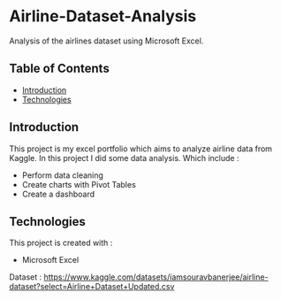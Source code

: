# Airline-Dataset-Analysis
Analysis of the airlines dataset using Microsoft Excel.

## Table of Contents
* [Introduction](#introduction)
* [Technologies](#technologies)

## Introduction
This project is my excel portfolio which aims to analyze airline data from Kaggle. In this project I did some data analysis. Which include :
* Perform data cleaning
* Create charts with Pivot Tables
* Create a dashboard

## Technologies
This project is created with :
* Microsoft Excel

Dataset : https://www.kaggle.com/datasets/iamsouravbanerjee/airline-dataset?select=Airline+Dataset+Updated.csv

